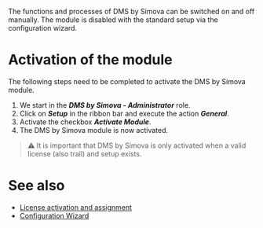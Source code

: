 

The functions and processes of DMS by Simova can be switched on and off manually. The module is disabled with the standard setup via the configuration wizard.

# Activation of the module
The following steps need to be completed to activate the DMS by Simova module.

1. We start in the _**DMS by Simova - Administrator**_ role.
2. Click on _**Setup**_ in the ribbon bar and execute the action _**General**_.
3. Activate the checkbox _**Activate Module**_.
4. The DMS by Simova module is now activated.

> :warning: It is important that DMS by Simova is only activated when a valid license (also trail) and setup exists.

# See also
- [License activation and assignment](/Setting-up-DMS-by-Simova/Quick-start/License-activation-and-assignment)
- [Configuration Wizard](/Setting-up-DMS-by-Simova/Quick-start/Configuration-Wizard)